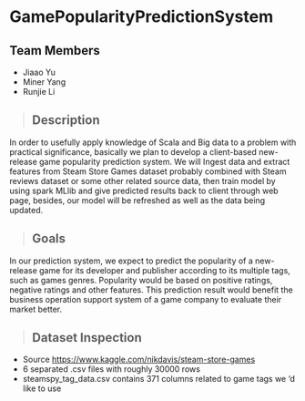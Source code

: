 # GamePopularityPredictionSystem
## Team Members
- Jiaao Yu
- Miner Yang
- Runjie Li

> ## Description
In order to usefully apply knowledge of Scala and Big data to a problem with practical significance, basically we plan to develop a client-based new-release game popularity prediction system. We will Ingest data and extract features from Steam Store Games dataset probably combined with Steam reviews dataset or some other related source data, then train model by using spark MLlib and give predicted results back to client through web page, besides, our model will be refreshed as well as the data being updated. 

> ## Goals
In our prediction system, we expect to predict the popularity of a new-release game for its developer and publisher according to its multiple tags, such as games genres. Popularity would be based on positive ratings, negative ratings and other features. This prediction result would benefit the business operation support system of a game company to evaluate their market better.

> ## Dataset Inspection
-	Source https://www.kaggle.com/nikdavis/steam-store-games
-	6 separated .csv files with roughly 30000 rows
-	steamspy_tag_data.csv contains 371 columns related to game tags we ‘d like to use




